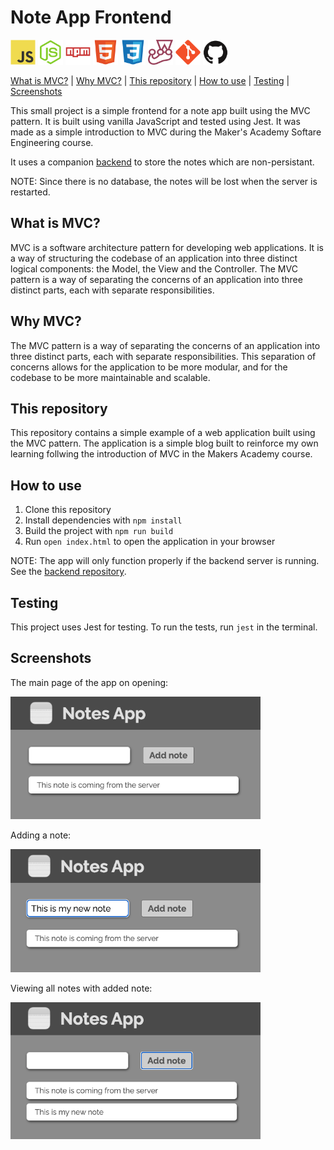 # Note App Frontend

<p align="left">
    <img src="https://raw.githubusercontent.com/devicons/devicon/master/icons/javascript/javascript-original.svg" alt="javascript" width="40" height="40"/>
    <img src="https://raw.githubusercontent.com/devicons/devicon/master/icons/nodejs/nodejs-original.svg" alt="nodejs" width="40" height="40"/>
    <img src="https://raw.githubusercontent.com/devicons/devicon/master/icons/npm/npm-original-wordmark.svg" alt="npm" width="40" height="40"/>
    <img src="https://raw.githubusercontent.com/devicons/devicon/master/icons/html5/html5-original.svg" alt="html5" width="40" height="40"/>
    <img src="https://raw.githubusercontent.com/devicons/devicon/master/icons/css3/css3-original.svg" alt="css3" width="40" height="40"/>
    <img src="https://raw.githubusercontent.com/devicons/devicon/master/icons/jest/jest-plain.svg" alt="jest" width="40" height="40"/>
    <img src="https://raw.githubusercontent.com/devicons/devicon/master/icons/git/git-original.svg" alt="git" width="40" height="40"/>
    <img src="https://raw.githubusercontent.com/devicons/devicon/master/icons/github/github-original.svg" alt="github" width="40" height="40"/>
 </p>

[What is MVC?](#what-is-mvc) | [Why MVC?](#why-mvc) | [This repository](#this-repository) | [How to use](#how-to-use) | [Testing](#testing) | [Screenshots](#screenshots)

This small project is a simple frontend for a note app built using the MVC pattern. It is built using vanilla JavaScript and tested using Jest.
It was made as a simple introduction to MVC during the Maker's Academy Softare Engineering course.

It uses a companion [backend](https://github.com/pablisch/notes-app-backend-server) to store the notes which are non-persistant.

NOTE: Since there is no database, the notes will be lost when the server is restarted.

## What is MVC?

MVC is a software architecture pattern for developing web applications. It is a way of structuring the codebase of an application into three distinct logical components: the Model, the View and the Controller. The MVC pattern is a way of separating the concerns of an application into three distinct parts, each with separate responsibilities.

## Why MVC?

The MVC pattern is a way of separating the concerns of an application into three distinct parts, each with separate responsibilities. This separation of concerns allows for the application to be more modular, and for the codebase to be more maintainable and scalable.

## This repository

This repository contains a simple example of a web application built using the MVC pattern. The application is a simple blog built to reinforce my own learning follwing the introduction of MVC in the Makers Academy course.

## How to use

1. Clone this repository
2. Install dependencies with `npm install`
3. Build the project with `npm run build`
4. Run `open index.html` to open the application in your browser

NOTE: The app will only function properly if the backend server is running. See the [backend repository](https://github.com/pablisch/notes-app-backend-server).

## Testing

This project uses Jest for testing. To run the tests, run `jest` in the terminal.

## Screenshots

The main page of the app on opening:

<img src="images/opening-display.png" alt="opening display" width="400"/>

Adding a note:

<img src="images/adding-note.png" alt="adding note" width="400"/>

Viewing all notes with added note:

<img src="images/added-note.png" alt="viewing all notes" width="400"/>



